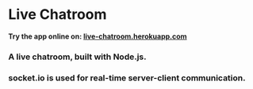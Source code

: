 # Live Chatroom
<b> Try the app online on: <a href="https://live-chatroom.herokuapp.com/">live-chatroom.herokuapp.com</a> </b>
<h3>A live chatroom, built with Node.js.</h3>  
<h3>socket.io is used for real-time server-client communication.</h3>
